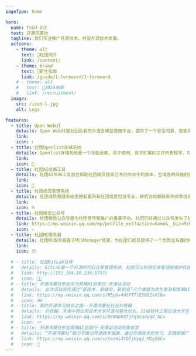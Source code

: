 ```yaml
---
pageType: home

hero:
  name: TSGU-OSC
  text: 开源鸿蒙社
  tagline: 我们专注推广开源技术，共促开源技术发展。
  actions:
    - theme: alt
      text: 📖社团简介
      link: /content/
    - theme: brand
      text: 🧭新生指南
      link: /guide/1-foreword/1-foreword
    # - theme: alt
    #   text: 👤2024纳新
    #   link: /recruitment/
  image:
    src: /icon-l.jpg
    alt: Logo

features:
  - title: Open WebUI
    details: Open WebUI是社团私有的大语言模型使用平台，提供了一个安全可靠、智能高效的推理模型工具，能够充分满足文本生成、问答分析等日常需求。
    link: 
    icon: ℹ️
  - title: 社团Openlist存储系统
    details: Openlist存储系统是一个功能全面、易于使用、易于扩展的文件列表程序，可以方便地管理和访问存储于其中的各种文件，实现资源共享。
    link: 
    icon: 💾
  - title: 社团AI绘画工具
    details: 社团AI绘画工具旨在帮助社团成员提高艺术创作水平和效率，生成各种风格的图像，获得新的创意灵感。
    link: 
    icon: 🎨
  - title: 社团成员管理系统
    details: 社团成员管理系统里拥有着所有社团成员包括专业，研究方向和联系方式等信息，为共同学习、项目合作提供参考和交流渠道。
    link: 
    icon: ®
  - title: 社团微信公众号
    details: 社团微信公众号是为社团宣传和推广的重要平台。社团已经通过公众号发布了社团资讯、活动信息、作品展示等诸多内容。
    link: https://mp.weixin.qq.com/mp/profile_ext?action=home&__biz=MzkxODY5NjQyNw==&scene=124#wechat_redirect
    icon: ✏️
  - title: 社团MC服务器
    details: 社团MC服务器基于MCSManager搭建，为社团们成员提供了一个优质且有趣的Minecraft多人游戏环境，让其在学习工作之余也可以放松一下，同时促进交流。
    link: 
    icon: 📦️
    
  # - title: 社团GitLab仓库
  #   details: GitLab是一个开源的代码仓库管理系统，社团可以利用它来管理和维护社团的代码资源。通过GitLab，社团成员可以方便地共享代码、协作开发，并通过版本控制功能追踪和管理代码的变化。
  #   link: http://192.168.50.236:5757/
  #   icon: 🧑‍💻
  # - title: 开源鸿蒙社参加华为昇腾AI创享日·天津站活动
  #   details: 此次活动旨在通过“新技术，新体验，新机会”三个维度为师生普及和发展AI人工智能，为开发者创造新价值，不断丰富功能，稳步推进产教融合育人。业界顶尖AI专家应邀出席活动，分享前沿科技，解析技术要点。
  #   link: https://mp.weixin.qq.com/s/H5p6v4dtPTTlES88ZxXI8w
  #   icon: 👓
  # - title: 我的开源学习成长之路--开源鸿蒙社社长刘奇翰
  #   details: 刘奇翰，天津中德应用技术大学开源鸿蒙社社长、22级软件工程在读大学生，华为HSD校园大使、开放原子校源行开源大使。热爱开源技术、开源文化，并投身开源知识传播进校园的事业中。
  #   link: https://mp.weixin.qq.com/s/DEWNDk0TjFqSca4yqO_ACw
  #   icon: ✏️
  # - title: 开源鸿蒙社参加昇腾AI全国行·天津站活动完美收官
  #   details: “开源鸿蒙社”致力于推动开源技术发展，通过开源技术的学习、实践和推广，为同学们提供更多的专业学习机会和职业发展支持，力争未来为社会和行业带来更多的创新和进步。
  #   link: https://mp.weixin.qq.com/s/tezHi4tD7jHyq1_MDgSbCw
  #   icon: 🎉
---
```

